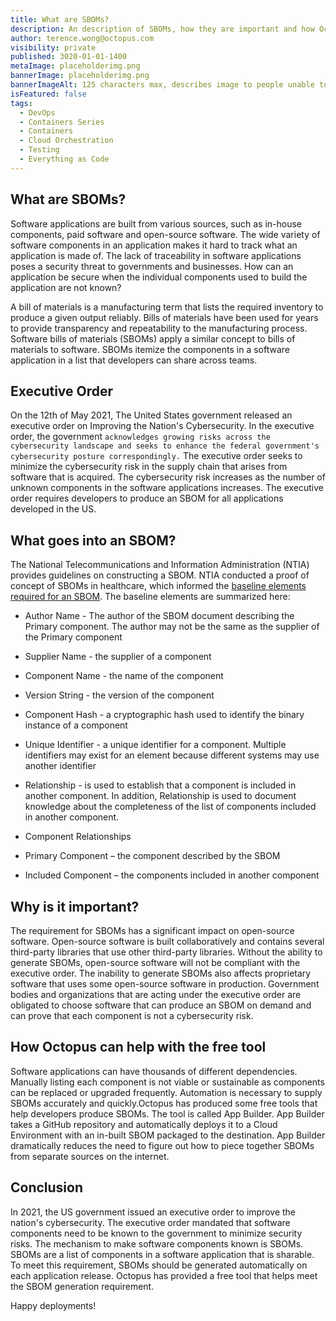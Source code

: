 ```yaml
---
title: What are SBOMs?
description: An description of SBOMs, how they are important and how Octopus helps address the problems
author: terence.wong@octopus.com
visibility: private
published: 3020-01-01-1400
metaImage: placeholderimg.png
bannerImage: placeholderimg.png
bannerImageAlt: 125 characters max, describes image to people unable to see it.
isFeatured: false
tags:
  - DevOps
  - Containers Series
  - Containers
  - Cloud Orchestration
  - Testing
  - Everything as Code
---
```


<!-- see https://github.com/OctopusDeploy/blog/blob/master/tags.txt for a comprehensive list of tags -->

## What are SBOMs?

Software applications are built from various sources, such as in-house components, paid software and open-source software. The wide variety of software components in an application makes it hard to track what an application is made of. The lack of traceability in software applications poses a security threat to governments and businesses. How can an application be secure when the individual components used to build the application are not known?

A bill of materials is a manufacturing term that lists the required inventory to produce a given output reliably. Bills of materials have been used for years to provide transparency and repeatability to the manufacturing process. Software bills of materials (SBOMs) apply a similar concept to bills of materials to software. SBOMs itemize the components in a software application in a list that developers can share across teams.

## Executive Order

On the 12th of May 2021, The United States government released an executive order on Improving the Nation's Cybersecurity. In the executive order, the government `acknowledges growing risks across the cybersecurity landscape and seeks to enhance the federal government's cybersecurity posture correspondingly.` The executive order seeks to minimize the cybersecurity risk in the supply chain that arises from software that is acquired. The cybersecurity risk increases as the number of unknown components in the software applications increases. The executive order requires developers to produce an SBOM for all applications developed in the US.

## What goes into an SBOM?

The National Telecommunications and Information Administration (NTIA) provides guidelines on constructing a SBOM. NTIA conducted a proof of concept of SBOMs in healthcare, which informed the [baseline elements required for an SBOM](https://ntia.gov/files/ntia/publications/howto_guide_for_sbom_generation_v1.pdf). The baseline elements are summarized here:

- Author Name - The author of the SBOM document describing the Primary component. The author may not be the same as the supplier of the Primary component

- Supplier Name - the supplier of a component

- Component Name - the name of the component

- Version String - the version of the component

- Component Hash - a cryptographic hash used to identify the binary instance of a component

- Unique Identifier - a unique identifier for a component. Multiple identifiers may exist for an element because different systems may use another identifier

- Relationship - is used to establish that a component is included in another component. In addition, Relationship is used to document knowledge about the completeness of the list of components included in another component.

- Component Relationships
- Primary Component – the component described by the SBOM
- Included Component – the components included in another component

## Why is it important?

The requirement for SBOMs has a significant impact on open-source software. Open-source software is built collaboratively and contains several third-party libraries that use other third-party libraries. Without the ability to generate SBOMs, open-source software will not be compliant with the executive order. The inability to generate SBOMs also affects proprietary software that uses some open-source software in production. Government bodies and organizations that are acting under the executive order are obligated to choose software that can produce an SBOM on demand and can prove that each component is not a cybersecurity risk.

## How Octopus can help with the free tool

Software applications can have thousands of different dependencies. Manually listing each component is not viable or sustainable as components can be replaced or upgraded frequently. Automation is necessary to supply SBOMs accurately and quickly.Octopus has produced some free tools that help developers produce SBOMs. The tool is called App Builder. App Builder takes a GitHub repository and automatically deploys it to a Cloud Environment with an in-built SBOM packaged to the destination. App Builder dramatically reduces the need to figure out how to piece together SBOMs from separate sources on the internet.

## Conclusion

In 2021, the US government issued an executive order to improve the nation's cybersecurity. The executive order mandated that software components need to be known to the government to minimize security risks. The mechanism to make software components known is SBOMs. SBOMs are a list of components in a software application that is sharable. To meet this requirement, SBOMs should be generated automatically on each application release. Octopus has provided a free tool that helps meet the SBOM generation requirement.

Happy deployments!
